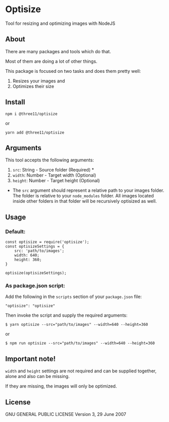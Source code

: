# Optisize

Tool for resizing and optimizing images with NodeJS

## About

There are many packages and tools which do that.

Most of them are doing a lot of other things.

This package is focused on two tasks and does them pretty well:

1. Resizes your images and
2. Optimizes their size

## Install

```
npm i @three11/optisize
```

or

```
yarn add @three11/optisize
```

## Arguments

This tool accepts the following arguments:

1. `src`: String - Source folder (Required) \*
2. `width`: Number - Target width (Optional)
3. `height`: Number - Target height (Optional)

* The `src` argument should represent a relative path to your images folder. The folder is relative to your `node_modules` folder. All images located inside other folders in that folder will be recursively optisized as well.

## Usage

### Default:

```
const optisize = require('optisize');
const optisizeSettings = {
	src: 'path/to/images';
	width: 640;
	height: 360;
}

optisize(optisizeSettings);
```

### As package.json script:

Add the following in the `scripts` section of your `package.json` file:

```
"optisize": "optisize"
```

Then invoke the script and supply the required arguments:

```
$ yarn optisize --src="path/to/images" --width=640 --height=360
```

or

```
$ npm run optisize --src="path/to/images" --width=640 --height=360
```

## Important note!

`width` and `height` settings are not required and can be supplied together, alone and also can be missing.

If they are missing, the images will only be optimized.

## License

GNU GENERAL PUBLIC LICENSE
Version 3, 29 June 2007
